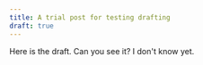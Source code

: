 ```yaml
---
title: A trial post for testing drafting
draft: true
---
```


Here is the draft.
Can you see it?
I don't know yet.
